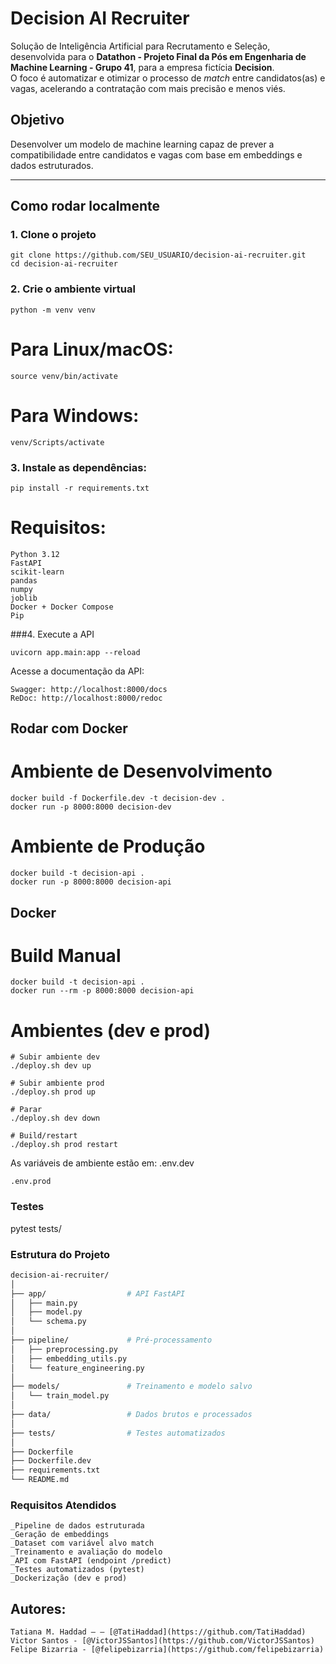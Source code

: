 # Decision AI Recruiter

Solução de Inteligência Artificial para Recrutamento e Seleção, desenvolvida para o **Datathon - Projeto Final da Pós em Engenharia de Machine Learning - Grupo 41**, para a empresa fictícia **Decision**.  
O foco é automatizar e otimizar o processo de *match* entre candidatos(as) e vagas, acelerando a contratação com mais precisão e menos viés.



## Objetivo
Desenvolver um modelo de machine learning capaz de prever a compatibilidade entre candidatos e vagas com base em embeddings e dados estruturados.

---

## Como rodar localmente

### 1. Clone o projeto
 
    git clone https://github.com/SEU_USUARIO/decision-ai-recruiter.git
    cd decision-ai-recruiter

### 2. Crie o ambiente virtual
 
    python -m venv venv
 # Para Linux/macOS: 
    source venv/bin/activate

 # Para Windows: 
    venv/Scripts/activate
    

### 3. Instale as dependências:
    pip install -r requirements.txt

# Requisitos:
    Python 3.12
    FastAPI
    scikit-learn
    pandas
    numpy
    joblib
    Docker + Docker Compose
    Pip

###4. Execute a API
 
    uvicorn app.main:app --reload

Acesse a documentação da API:
    
    Swagger: http://localhost:8000/docs
    ReDoc: http://localhost:8000/redoc


## Rodar com Docker
# Ambiente de Desenvolvimento
    docker build -f Dockerfile.dev -t decision-dev .
    docker run -p 8000:8000 decision-dev
 
# Ambiente de Produção

    docker build -t decision-api .
    docker run -p 8000:8000 decision-api


## Docker

# Build Manual
    docker build -t decision-api .
    docker run --rm -p 8000:8000 decision-api


# Ambientes (dev e prod)
    # Subir ambiente dev
    ./deploy.sh dev up

    # Subir ambiente prod
    ./deploy.sh prod up

    # Parar
    ./deploy.sh dev down

    # Build/restart
    ./deploy.sh prod restart


As variáveis de ambiente estão em:
    .env.dev

    .env.prod
    
### Testes
 pytest tests/

### Estrutura do Projeto

```bash
decision-ai-recruiter/
│
├── app/                  # API FastAPI
│   ├── main.py
│   ├── model.py
│   └── schema.py
│
├── pipeline/             # Pré-processamento
│   ├── preprocessing.py
│   ├── embedding_utils.py
│   └── feature_engineering.py
│
├── models/               # Treinamento e modelo salvo
│   └── train_model.py
│
├── data/                 # Dados brutos e processados
│
├── tests/                # Testes automatizados
│
├── Dockerfile
├── Dockerfile.dev
├── requirements.txt
└── README.md
```    


### Requisitos Atendidos
    _Pipeline de dados estruturada
    _Geração de embeddings
    _Dataset com variável alvo match
    _Treinamento e avaliação do modelo
    _API com FastAPI (endpoint /predict)
    _Testes automatizados (pytest)
    _Dockerização (dev e prod)


## Autores:

    Tatiana M. Haddad – – [@TatiHaddad](https://github.com/TatiHaddad)
    Victor Santos - [@VictorJSSantos](https://github.com/VictorJSSantos)
    Felipe Bizarria - [@felipebizarria](https://github.com/felipebizarria)
